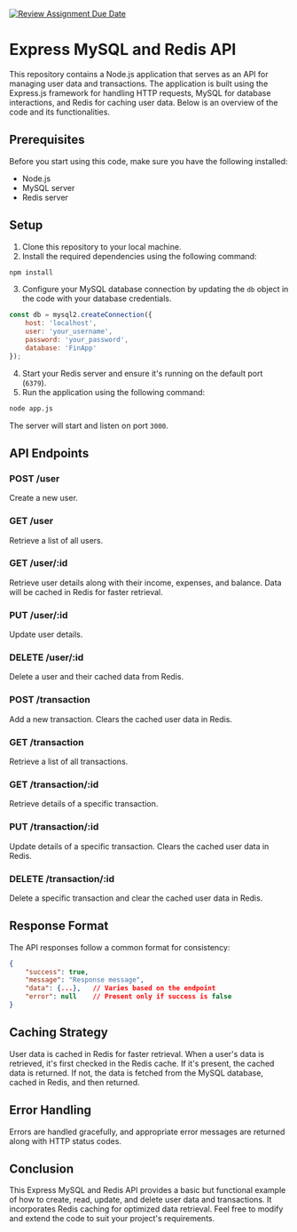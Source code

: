 [![Review Assignment Due Date](https://classroom.github.com/assets/deadline-readme-button-24ddc0f5d75046c5622901739e7c5dd533143b0c8e959d652212380cedb1ea36.svg)](https://classroom.github.com/a/Z42oEjTh)


# Express MySQL and Redis API

This repository contains a Node.js application that serves as an API for managing user data and transactions. The application is built using the Express.js framework for handling HTTP requests, MySQL for database interactions, and Redis for caching user data. Below is an overview of the code and its functionalities.

## Prerequisites

Before you start using this code, make sure you have the following installed:

- Node.js
- MySQL server
- Redis server

## Setup

1. Clone this repository to your local machine.
2. Install the required dependencies using the following command:

```bash
npm install
```

3. Configure your MySQL database connection by updating the `db` object in the code with your database credentials.

```javascript
const db = mysql2.createConnection({
    host: 'localhost',
    user: 'your_username',
    password: 'your_password',
    database: 'FinApp'
});
```

4. Start your Redis server and ensure it's running on the default port (`6379`).
5. Run the application using the following command:

```bash
node app.js
```

The server will start and listen on port `3000`.

## API Endpoints

### POST /user

Create a new user.

### GET /user

Retrieve a list of all users.

### GET /user/:id

Retrieve user details along with their income, expenses, and balance. Data will be cached in Redis for faster retrieval.

### PUT /user/:id

Update user details.

### DELETE /user/:id

Delete a user and their cached data from Redis.

### POST /transaction

Add a new transaction. Clears the cached user data in Redis.

### GET /transaction

Retrieve a list of all transactions.

### GET /transaction/:id

Retrieve details of a specific transaction.

### PUT /transaction/:id

Update details of a specific transaction. Clears the cached user data in Redis.

### DELETE /transaction/:id

Delete a specific transaction and clear the cached user data in Redis.

## Response Format

The API responses follow a common format for consistency:

```json
{
    "success": true,
    "message": "Response message",
    "data": {...},   // Varies based on the endpoint
    "error": null    // Present only if success is false
}
```

## Caching Strategy

User data is cached in Redis for faster retrieval. When a user's data is retrieved, it's first checked in the Redis cache. If it's present, the cached data is returned. If not, the data is fetched from the MySQL database, cached in Redis, and then returned.

## Error Handling

Errors are handled gracefully, and appropriate error messages are returned along with HTTP status codes.

## Conclusion

This Express MySQL and Redis API provides a basic but functional example of how to create, read, update, and delete user data and transactions. It incorporates Redis caching for optimized data retrieval. Feel free to modify and extend the code to suit your project's requirements.